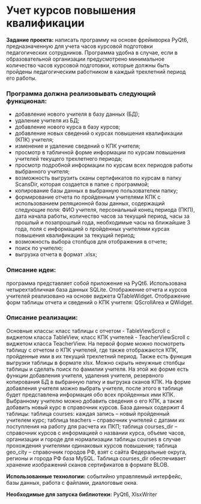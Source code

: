 # Учет курсов повышения квалификации
**Задание проекта:** написать программу на основе фреймворка PyQt6,
предназначенную для учета часов курсовой подготовки педагогических
сотрудников. Программа удобна в случае, если в образовательной организации
предусмотрено минимальное количество часов курсовой подготовки, которые
должны быть пройдены педагогическим работником в каждый трехлетний
период его работы. 

### Программа должна реализовывать следующий функционал:
- добавление нового учителя в базу данных (БД);
- удаление учителя из БД;
- добавление нового курса в базу курсов;
- добавление новых сведений о курсах повышения квалификации (КПК)
учителя;
- изменение и удаление сведений о КПК учителя;
- просмотр в табличной форме информации по курсам повышения учителей
текущего трехлетнего периода;
- просмотр подробной информации по курсам всех периодов работы
выбранного учителя;
- возможность выгрузить сканы сертификатов по курсам в папку ScansDir,
которая создается в папке с программой;
- копирование базы данных в выбранную пользователем папку;
- формирование отчета по пройденным учителями КПК с использованием
реляционной базы данных, содержащий следующие поля: ФИО учителя,
персональный конец периода (ПКП), дата начала работы, количество часов за
текущий период, часы за прошлый и позапрошлый года, необходимые часы на
ближайшие 3 года, поля с информацией о пройденных учителями курсах
повышения квалификации за текущий период;
- возможность выбора столбцов для отображения в отчете;
- поиск по учителю;
- выгрузка отчета в формат .xlsx;
### Описание идеи:
программа представляет собой приложение на PyQt6. Использована
четырехтабличная база данных SQLite. Отображение отчета и курсов учителей
реализовано на основе виджета QTableWidget. Отображение форм таблицы
отчета и сведений о КПК учителя: QScrollArea и QWidget.
### Описание реализации:
Основные классы: класс таблицы с отчетом - TableViewScroll с виджетом
класса TableView, класс КПК учителей - TeacherViewScroll с виджетом класса
TeacherView. На первой форме можно посмотреть таблицу с отчетом о КПК
учителей, где также отображаются КПК, пройденные ими в их текущий
трехлетний период. Также есть функция выгрузки таблицы в формате xlsx. Можно
скрыть ненужные столбцы таблицы и сделать поиск по фамилии учителя. На этой
же форме есть функции добавления учителя, удаления учителя, резервного
копирования БД в выбранную папку и выгрузка сканов КПК. На форме
добавления учителя можно выбрать учителя, после этого в таблице будет
представлена информация обо всех пройденных ими КПК. Выбранному учителю
можно добавить сведения о его КПК, а также добавить новый курс в справочник
курсов. База данных содержит 4 таблицы: таблица courses: каждая запись – новый
пройденный учителем курс; таблица teachers – справочник учителей с датами их
поступления на работу для расчета их ПКП; таблица courses_dir – справочник
курсов с информацией о названии курса, объеме часов, организации и городе для
нормализации таблицы courses в случае прохождения учителями одинаковых
курсов повышения; таблица geo_city – справочник городов РФ, взят с сайта
Федеральные округа, регионы и города РФ база MySQL. Таблица courses_dir
обеспечивает хранение изображений сканов сертификатов в формате BLOB.

**Использованные технологии:** событийно управляемый интерфейс, базы
данных, работа с файлами, диалоговые окна.

**Необходимые для запуска библиотеки:** PyQt6, XlsxWriter
